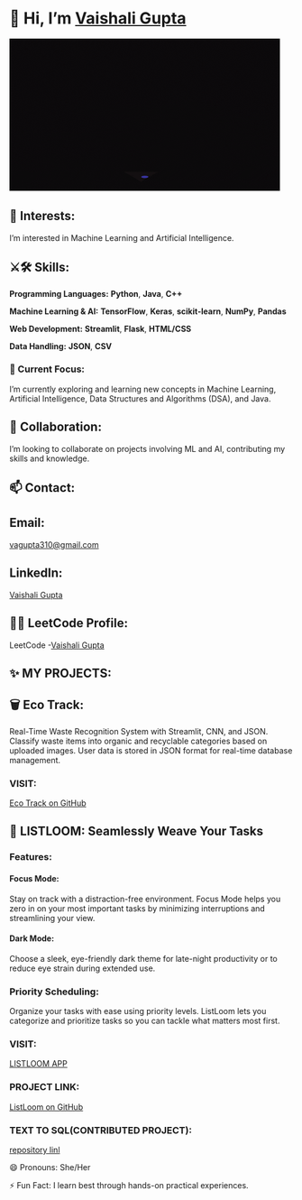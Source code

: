 


# 👋 Hi, I’m [Vaishali Gupta](https://github.com/vaishali312003)

![Fun GIF](giphy.gif)

## 👀 Interests:
I’m interested in Machine Learning and Artificial Intelligence.

## ⚔🛠 Skills:

 **Programming Languages:**
**Python**, **Java**, **C++**

 **Machine Learning & AI:**
**TensorFlow**, **Keras**, **scikit-learn**, **NumPy**, **Pandas**

 **Web Development:**
**Streamlit**, **Flask**, **HTML/CSS**

 **Data Handling:**
**JSON**, **CSV**

### 🌱 Current Focus: 
I’m currently exploring and learning new concepts in Machine Learning, Artificial Intelligence, Data Structures and Algorithms (DSA), and Java.

## 🧐 Collaboration: 
I’m looking to collaborate on projects involving ML and AI, contributing my skills and knowledge.

## 📫 Contact:

## Email:
vagupta310@gmail.com

## LinkedIn: 
[Vaishali Gupta](https://www.linkedin.com/in/vaishali-g-24b911221/)

## 👩‍💻 LeetCode Profile:
LeetCode -[Vaishali Gupta](https://leetcode.com/u/vaishali331/)

## ✨ MY PROJECTS:

## 🗑 Eco Track:
Real-Time Waste Recognition System with Streamlit, CNN, and JSON. Classify waste items into organic and recyclable categories based on uploaded images. User data is stored in JSON format for real-time database management.

### VISIT: 
[Eco Track on GitHub](https://github.com/vaishali312003/TRY)

## 📃 LISTLOOM: Seamlessly Weave Your Tasks

### Features:

#### Focus Mode: 
Stay on track with a distraction-free environment. Focus Mode helps you zero in on your most important tasks by minimizing interruptions and streamlining your view.

#### Dark Mode:
Choose a sleek, eye-friendly dark theme for late-night productivity or to reduce eye strain during extended use.

### Priority Scheduling:
Organize your tasks with ease using priority levels. ListLoom lets you categorize and prioritize tasks so you can tackle what matters most first.

### VISIT:
[LISTLOOM APP](https://list-loom-nine.vercel.app/)


### PROJECT LINK:
[ListLoom on GitHub](https://github.com/vaishali312003/ListLoom)
### TEXT TO SQL(CONTRIBUTED PROJECT):
[repository linl](https://github.com/Darshikartisto/Text_To_SQL)

😄 Pronouns: She/Her

⚡ Fun Fact: I learn best through hands-on practical experiences.

